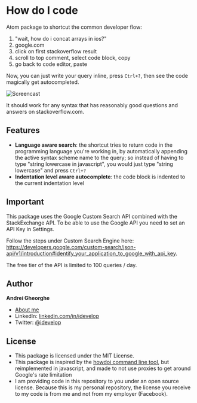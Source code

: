 How do I code
=============

Atom package to shortcut the common developer flow:

1. "wait, how do i concat arrays in ios?"
2. google.com
3. click on first stackoverflow result
4. scroll to top comment, select code block, copy
5. go back to code editor, paste

Now, you can just write your query inline, press `Ctrl+?`, then see the code magically get autocompleted.

![Screencast](http://www.idevelop.ro/howdoi/example.gif)

It should work for any syntax that has reasonably good questions and answers on stackoverflow.com.

## Features

- **Language aware search**: the shortcut tries to return code in the programming language you're working in, by automatically appending the active syntax scheme name to the query; so instead of having to type "string lowercase in javascript", you would just type "string lowercase" and press `Ctrl+?`
- **Indentation level aware autocomplete**: the code block is indented to the current indentation level

## Important

This package uses the Google Custom Search API combined with the StackExchange API. To be able to use the Google API you need to set an API Key in Settings. 

Follow the steps under Custom Search Engine here: https://developers.google.com/custom-search/json-api/v1/introduction#identify_your_application_to_google_with_api_key. 

The free tier of the API is limited to 100 queries / day.

## Author

**Andrei Gheorghe**

* [About me](http://idevelop.ro)
* LinkedIn: [linkedin.com/in/idevelop](http://www.linkedin.com/in/idevelop)
* Twitter: [@idevelop](http://twitter.com/idevelop)

## License

- This package is licensed under the MIT License.
- This package is inspired by the [howdoi command line tool](https://github.com/gleitz/howdoi), but reimplemented in javascript, and made to not use proxies to get around Google's rate limitation
- I am providing code in this repository to you under an open source license. Because this is my personal repository, the license you receive to my code is from me and not from my employer (Facebook).
